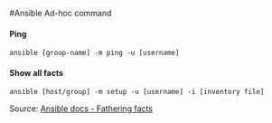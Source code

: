 #Ansible Ad-hoc command

#### Ping

```
ansible [group-name] -m ping -u [username]
```

#### Show all facts

```
ansible [host/group] -m setup -u [username] -i [inventory file]
```

Source: [Ansible docs - Fathering facts](http://docs.ansible.com/ansible/intro_adhoc.html#gathering-facts)
